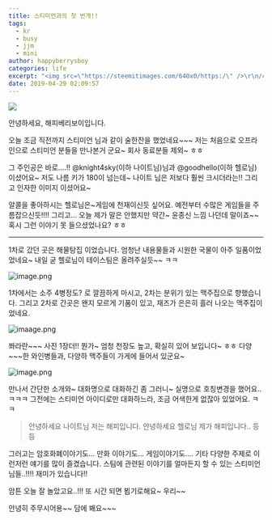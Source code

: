 ```yaml
---
title: 스티미언과의 첫 번개!!
tags:
  - kr
  - busy
  - jjm
  - mini
author: happyberrysboy
categories: life
excerpt: "<img src=\"https://steemitimages.com/640x0/https:/\" />\r\n/cdn.steemitimages.com/DQmU8hwnAWm29BmczzrLHGfxPhDsUyr8VQwF8UiFdRrFgjY/％EC％83％88％20％ED％8C％8C％EC％9D％BC％202019-02-27％2017.53.44_2.jpg)  안녕하세요, 해피베리보이입니다.  오늘 조금 직전까지 스티미언 님과 같이 술한잔을 했었네요~~~ 저는 처음으로 오프라인....."
date: 2019-04-20 02:09:57
---
```


![](https://steemitimages.com/640x0/https://cdn.steemitimages.com/DQmU8hwnAWm29BmczzrLHGfxPhDsUyr8VQwF8UiFdRrFgjY/％EC％83％88％20％ED％8C％8C％EC％9D％BC％202019-02-27％2017.53.44_2.jpg)

안녕하세요, 해피베리보이입니다.

오늘 조금 직전까지 스티미언 님과 같이 술한잔을 했었네요~~~ 저는 처음으로 오프라인으로 스티미언 분들을 만나본거 군요~ 회사 동료분들 제외~ ㅎㅎ

그 주인공은 바로....!!  @knight4sky(이하 나이트님)님과 @goodhello(이하 헬로님) 이셨어요~
저도 나름 키가 180이 넘는데~ 나이트 님은 저보다 훨씬 크시더라는!! 그리고 인자한 이미지 이셨어요~

알콜을 좋아하시는 헬로님은~게임에 천재이신듯 싶어요. 예전부터 수많은 게임들을 주름잡으신듯!!!!
그리고... 오늘 제가 말은 안했지만 약간~ 윤종신 느낌 나던데 말이죠~~ 혹시 그런 이야기 못 들으셨었나요? ㅎㅎ

___

1차로 갔던 곳은 해물탕집 이었습니다. 엄청난 내용물들과 시원한 국물이 아주 일품이었었네요~ 내일 굳 헬로님이 테이스팀은 올려주실듯~~ ㅋㅋ

![image.png](https://ipfs.busy.org/ipfs/QmaZnvELRLbr3LKc3rGaUL4CYycpe2y8sQoMDRw3Me1SZi)

1차에서는 소주 4병정도? 로 깔끔하게 마시고, 2차는 분위기 있는 맥주집으로 향했습니다.
그리고 2차로 간곳은 왠지 모르게 기품이 있고, 재즈가 은은히 흘러 나오는 맥주집이었네요.

 ![imaage.png](https://ipfs.busy.org/ipfs/Qmf8cRkqsHxYdDA4s4sn7jwSA98wB1MqqBej9bXvFvKynD)


쫘라란~~~ 사진 1장더!! 뭔가~ 엄청 천장도 높고,  확실히 있어 보입니다~ ㅎㅎ
다양~~~한 와인병들과, 다양하 맥주들이 가게에 들어서 있군요~



![image.png](https://ipfs.busy.org/ipfs/QmSKTCoREQEdsNq8se1fo9h8e7hjGRVPEVaw8YSt8XNgFQ)


만나서 간단한 소개와~ 대화명으로 대화하긴 좀 그러니~ 실명으로 호칭변경을 했어요.. ㅋㅋㅋ
그전에는 스티미언 아이디로만 대화하느라, 조금 어색한게 없잖아 있었어요. ㅋㅋ

> 안녕하세요 나이트님 저는 해피입니다.
안녕하세요 헬로님 제가 해피입니다.. 등등



그러고는 암호화폐이야기도... 만화 이야기도... 게임이야기도.... 기타 다양한 주제로 이런저런 얘기를 많이 즐겼습니다. 스팀에 관련된 이야기를 얼마든지 할 수 있는 스티미언 님들..!!!! 재미가 있습니다!! 

암튼 오늘 잘 놀았고요..!!! 또 시간 되면 뵙기로해요~ 우리~~

안녕히 주무시어용~~ 담에 봬요~~~